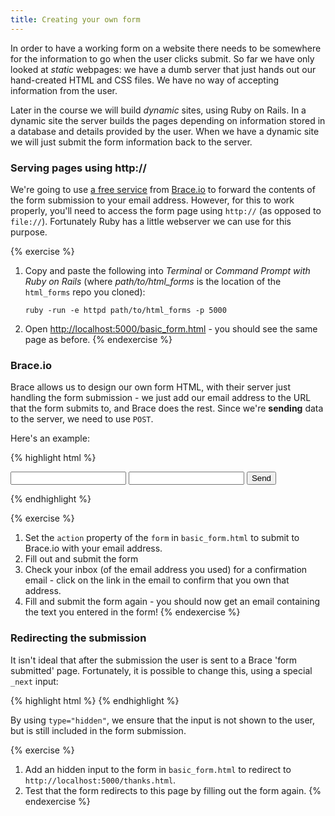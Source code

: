```yaml
---
title: Creating your own form
---
```


In order to have a working form on a website there needs to be somewhere for the information to go when the user clicks submit. So far we have only looked at *static* webpages: we have a dumb server that just hands out our hand-created HTML and CSS files. We have no way of accepting information from the user.

Later in the course we will build *dynamic* sites, using Ruby on Rails. In a dynamic site the server builds the pages depending on information stored in a database and details provided by the user. When we have a dynamic site we will just submit the form information back to the server.

### Serving pages using http://

We're going to use [a free service](http://forms.brace.io) from [Brace.io](http://brace.io) to forward the contents of the form submission to your email address. However, for this to work properly, you'll need to access the form page using `http://` (as opposed to `file://`). Fortunately Ruby has a little webserver we can use for this purpose.

{% exercise %}
1. Copy and paste the following into *Terminal* or *Command Prompt with Ruby on Rails* (where *path/to/html_forms* is the location of the `html_forms` repo you cloned):

       ruby -run -e httpd path/to/html_forms -p 5000

2. Open [http://localhost:5000/basic_form.html](http://localhost:5000/basic_form.html) - you should see the same page as before.
{% endexercise %}

### Brace.io

Brace allows us to design our own form HTML, with their server just handling the form submission -  we just add our email address to the URL that the form submits to, and Brace does the rest. Since we're **sending** data to the server, we need to use `POST`.

Here's an example:

{% highlight html %}
<form method="post" action="http://forms.brace.io/you@email.com">
    <input type="text" name="name">
    <input type="email" name="_replyto">
    <input type="submit" value="Send">
</form>
{% endhighlight %}

{% exercise %}
1. Set the `action` property of the `form` in `basic_form.html` to submit to Brace.io with your email address.
2. Fill out and submit the form
3. Check your inbox (of the email address you used) for a confirmation email - click on the link in the email to confirm that you own that address.
4. Fill and submit the form again - you should now get an email containing the text you entered in the form!
{% endexercise %}

### Redirecting the submission

It isn't ideal that after the submission the user is sent to a Brace 'form submitted' page. Fortunately, it is possible to change this, using a special `_next` input:

{% highlight html %}
<input type="hidden" name="_next" value="http://localhost:5000/thanks.html">
{% endhighlight %}

By using `type="hidden"`, we ensure that the input is not shown to the user, but is still included in the form submission.

{% exercise %}
1. Add an hidden input to the form in `basic_form.html` to redirect to `http://localhost:5000/thanks.html`.
2. Test that the form redirects to this page by filling out the form again.
{% endexercise %}
